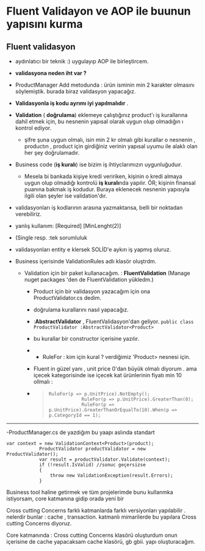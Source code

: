 # Fluent Validayon ve AOP ile buunun yapısını kurma

## Fluent validasyon
- aydınlatıcı bir teknik :) uygulayıp AOP ile birleştircem.

- **validasyona neden iht var ?**
- ProductManager Add metodunda  : ürün isminin min 2 karakter olmasını söylemiştik. burada biraz validasyon yapacağız.
- **Validasyonla iş kodu ayrımı iyi yapılmalıdır** .
- **Validation** ( **doğrulama**)  eklemeye çalıştığınız product'ı iş kurallarına dahil etmek için, bu nesnenin yapısal olarak uygun olup olmadığın ı kontrol ediyor.
	-  şifre şuna uygun olmalı, isin min 2 kr olmalı gibi kurallar o nesnenin , productın  , product için girdiğiniz verinin yapısal uyumu ile alaklı olan her şey doğrulamadır.
- Business code (**iş kuralı**) ise bizim iş ihtiyclarımızın uygunluğuduır.
	- Mesela bi bankada kişiye kredi veririken,  kişinin o kredi almaya uygun olup olmadığı kontrolü **iş kuralı**nda yapılır. ÖR; kişinin finansal puanına bakmak iş kodudur.  Buraya eklenecek nesnenin yapısıyla ilgili olan şeyler ise  validation'dır.
- validasyonları iş kodlarının arasına yazmaktansa, belli bir noktadan verebiliriz.
- yanlış kullanım: [Required]  [MinLenght(2)]
- (Single resp. :tek sorumluluk
- validasyonları entity e klersek SOLİD'e aykırı iş yapmış oluruz.
- Business içerisinde ValidationRules adlı klasör oluştrdm.
	-  Validation için bir paket kullanacağım.  : **FluentValidation**  (Manage nuget packages 'den de FluentValidation yükledm.)
		- Product için bir validasyon yazacağım için ona ProductValidator.cs dedim.
		- doğrulama kurallarını nasıl yapacağız.
		- :**AbstractValidator**  , FluentValidasyon'dan geliyor.   `public class ProductValidator :AbstractValidator<Product>`
		
		- bu kurallar bir constructor içerisine yazılır.
		- - RuleFor : kim için kural ? verdiğimiz  'Product> nesnesi için.
		- Fluent in güzel yanı , unit price 0'dan büyük olmalı diyorum . ama içecek kategorisinde ise içecek kat ürünlerinin fiyatı min 10 ollmalı : 
		- >     RuleFor(p => p.UnitPrice).NotEmpty();
		  >                 RuleFor(p => p.UnitPrice).GreaterThan(0);
		  >                 RuleFor(p => p.UnitPrice).GreaterThanOrEqualTo(10).When(p => p.CategoryId == 1); 
------------------------
-ProductManager.cs de yazdığım bu yaapı aslında standart

    var context = new ValidationContext<Product>(product);
                ProductValidator productValidator = new ProductValidator();
                var result = productValidator.Validate(context);
                if (!result.IsValid) //sonuc geçersizse
                {
                    throw new ValidationException(result.Errors);
                }

Business tool haline getirmek ve tüm projelerimde bunu kullanmka istiyorsam, core katmanına gidip orada yeni bir

Cross cutting Concerns  farklı katmanlarda farklı versiyonları yapılabilir . nelerdir bunlar : cache , transaction. katmanlı mimarilerde bu yapılara Cross cutting Concerns diyoruz. 

Core katmanında : Cross cutting Concerns klasörü oluşturdum onun içerisine de cache yapacaksam cache klasörü, gb gbii. yapı oluşturacağım.

